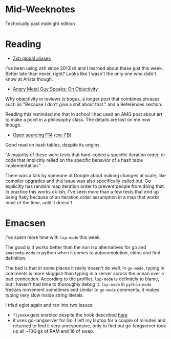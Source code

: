 # Mid-Weeknotes

Technically past midnight edition

# Reading

- [Zsh global aliases](https://puntoblogspot.blogspot.com/2017/02/zsh-global-aliases-for-command-chaining.html)

I've been using zsh since 2013ish and I learned about these just this week. Better late than never, right? Looks like I wasn't the only one who didn't know at Arista though.

- [Angry Metal Guy Speaks: On Objectivity](https://www.angrymetalguy.com/angry-metal-guy-speaks-on-objectivity)

Why objectivity in reviews is bogus, a longer post that combines phrases such as "Because I don’t give a shit about that." and a References section.

Reading this reminded me that in school I had used an AMG post about art to make a point in a philosophy class. The details are lost on me now though.

- [Open sourcing F14 (cw: FB)](https://code.fb.com/developer-tools/f14/)

Good read on hash tables, despite its origins.

"A majority of these were tests that hard-coded a specific iteration order, or code that implicitly relied on the specific behavior of a hash table implementation."

There was a talk by someone at Google about making changes at scale,
like compiler upgrades and this issue was also specifically called
out. Go explicitly has random map iteration order to prevent people
from doing that. In practice this works ok-ish, I've seen more than a
few tests that end up being flaky because of an iteration order
assumption in a map that works most of the time, until it doesn't

# Emacsen

I've spent more time with `lsp-mode` this week.

The good is it works better than the non lsp alternatives for go and `anaconda-mode` in python when it comes to autocompletion, eldoc and find-definition.

The bad is that in some places it really doesn't do well. In `go-mode`, typing in comments is more sluggish than typing in a server across the ocean over a bad connection. According to the profiler, `lsp-mode` is definitely to blame, but I haven't had time to thoroughly debug it.
`lsp-mode` in `python-mode` freezes movement sometimes and similar to `go-mode` comments, it makes typing very slow inside string literals.

I tried eglot again and ran into two issues:

- `flymake` gets enabled despite the hook described [here](https://github.com/joaotavora/eglot/issues/123)
- it uses go-langserver for Go. I left my laptop for a couple of minutes and returned to find it very unresponsive, only to find out go-langserver took up all ~10Gigs of RAM and 16 of swap.
